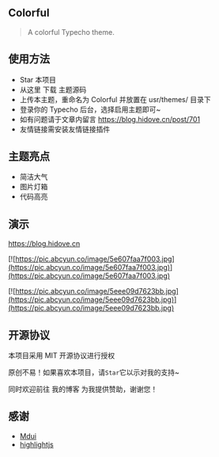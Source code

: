 ## Colorful

> A colorful Typecho theme.

## 使用方法

* Star 本项目
* 从这里 下载 主题源码
* 上传本主题，重命名为 Colorful 并放置在 usr/themes/ 目录下
* 登录你的 Typecho 后台，选择启用主题即可~
* 如有问题请于文章内留言  <https://blog.hidove.cn/post/701>
* 友情链接需安装友情链接插件

## 主题亮点

* 简洁大气
* 图片灯箱
* 代码高亮

## 演示

<https://blog.hidove.cn>

[![https://pic.abcyun.co/image/5e607faa7f003.jpg](https://pic.abcyun.co/image/5e607faa7f003.jpg)](https://pic.abcyun.co/image/5e607faa7f003.jpg)

[![https://pic.abcyun.co/image/5eee09d7623bb.jpg](https://pic.abcyun.co/image/5eee09d7623bb.jpg)](https://pic.abcyun.co/image/5eee09d7623bb.jpg)

## 开源协议

本项目采用 MIT 开源协议进行授权

原创不易！如果喜欢本项目，请`Star`它以示对我的支持~

同时欢迎前往 我的博客 为我提供赞助，谢谢您！

## 感谢

* [Mdui](https://www.mdui.org/)
* [highlightjs](https://highlightjs.org/)